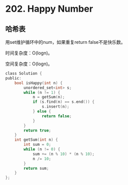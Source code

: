 # 202. Happy Number

## 哈希表

用set维护循环中的num，如果重复return false不是快乐数。

时间复杂度：O(logn)。

空间复杂度：O(logn)。

```c
class Solution {
public:
    bool isHappy(int n) {
        unordered_set<int> s;
        while (n != 1) {
            n = getSum(n);
            if (s.find(n) == s.end()) {
                s.insert(n);
            } else {
                return false;
            }
        }
        return true;
    }   
    int getSum(int n) {
        int sum = 0;
        while (n != 0) {
            sum += (n % 10) * (n % 10);
            n /= 10;
        }
        return sum;
    }
};
```
